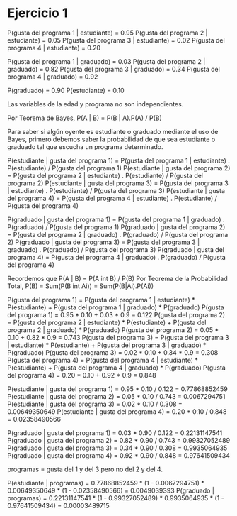 # Ejercicio 1


P(gusta del programa 1 | estudiante) = 0.95
P(gusta del programa 2 | estudiante) = 0.05
P(gusta del programa 3 | estudiante) = 0.02
P(gusta del programa 4 | estudiante) = 0.20


P(gusta del programa 1 | graduado) = 0.03
P(gusta del programa 2 | graduado) = 0.82
P(gusta del programa 3 | graduado) = 0.34
P(gusta del programa 4 | graduado) = 0.92

P(graduado) = 0.90
P(estudiante) = 0.10

Las variables de la edad y programa no son independientes.

Por Teorema de Bayes, P(A | B) = P(B | A).P(A) / P(B)

Para saber si algún oyente es estudiante o graduado mediante el uso de Bayes, primero debemos saber la probabilidad de que sea estudiante o graduado tal que escucha un programa determinado.


P(estudiante | gusta del programa 1) = P(gusta del programa 1 | estudiante) . P(estudiante) / P(gusta del programa 1)
P(estudiante | gusta del programa 2) = P(gusta del programa 2 | estudiante) . P(estudiante) / P(gusta del programa 2)
P(estudiante | gusta del programa 3) = P(gusta del programa 3 | estudiante) . P(estudiante) / P(gusta del programa 3)
P(estudiante | gusta del programa 4) = P(gusta del programa 4 | estudiante) . P(estudiante) / P(gusta del programa 4)

P(graduado | gusta del programa 1) = P(gusta del programa 1 | graduado) . P(graduado) / P(gusta del programa 1)
P(graduado | gusta del programa 2) = P(gusta del programa 2 | graduado) . P(graduado) / P(gusta del programa 2)
P(graduado | gusta del programa 3) = P(gusta del programa 3 | graduado) . P(graduado) / P(gusta del programa 3)
P(graduado | gusta del programa 4) = P(gusta del programa 4 | graduado) . P(graduado) / P(gusta del programa 4)


Recordemos que P(A | B) = P(A int B) / P(B)
Por Teorema de la Probabilidad Total, P(B) = Sum(P(B int Ai)) = Sum(P(B|Ai).P(Ai))

P(gusta del programa 1) = P(gusta del programa 1 | estudiante) * P(estudiante) + P(gusta del programa 1 | graduado) * P(graduado)
P(gusta del programa 1) = 0.95 * 0.10 + 0.03 * 0.9 = 0.122
P(gusta del programa 2) = P(gusta del programa 2 | estudiante) * P(estudiante) + P(gusta del programa 2 | graduado) * P(graduado)
P(gusta del programa 2) = 0.05 * 0.10 + 0.82 * 0.9 = 0.743
P(gusta del programa 3) = P(gusta del programa 3 | estudiante) * P(estudiante) + P(gusta del programa 3 | graduado) * P(graduado)
P(gusta del programa 3) = 0.02 * 0.10 + 0.34 * 0.9 = 0.308
P(gusta del programa 4) = P(gusta del programa 4 | estudiante) * P(estudiante) + P(gusta del programa 4 | graduado) * P(graduado)
P(gusta del programa 4) = 0.20 * 0.10 + 0.92 * 0.9 = 0.848


P(estudiante | gusta del programa 1) = 0.95 * 0.10 / 0.122 = 0.77868852459
P(estudiante | gusta del programa 2) = 0.05 * 0.10 / 0.743 = 0.0067294751
P(estudiante | gusta del programa 3) = 0.02 * 0.10 / 0.308 = 0.00649350649
P(estudiante | gusta del programa 4) = 0.20 * 0.10 / 0.848 = 0.02358490566

P(graduado | gusta del programa 1) = 0.03 * 0.90 / 0.122 = 0.22131147541
P(graduado | gusta del programa 2) = 0.82 * 0.90 / 0.743 = 0.99327052489
P(graduado | gusta del programa 3) = 0.34 * 0.90 / 0.308 = 0.9935064935
P(graduado | gusta del programa 4) = 0.92 * 0.90 / 0.848 = 0.97641509434

programas = gusta del 1 y del 3 pero no del 2 y del 4.

P(estudiante | programas) = 0.77868852459 * (1 - 0.0067294751) * 0.00649350649 * (1 - 0.02358490566) = 0.0049039393
P(graduado | programas) = 0.22131147541 * (1 - 0.99327052489) * 0.9935064935 * (1 - 0.97641509434) = 0.00003489715
